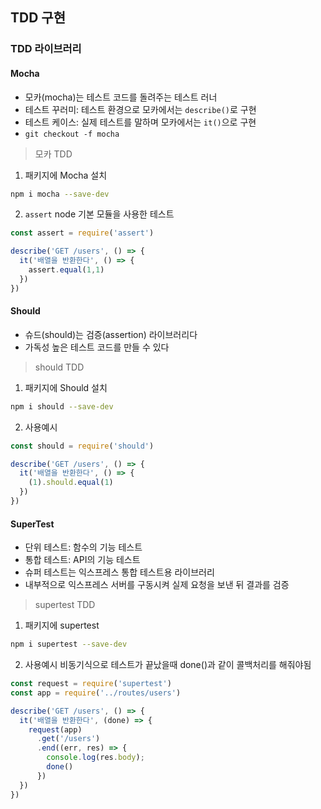 ## TDD 구현
### TDD 라이브러리
#### Mocha
- 모카(mocha)는 테스트 코드를 돌려주는 테스트 러너
- 테스트 꾸러미: 테스트 환경으로 모카에서는 `describe()`로 구현
- 테스트 케이스: 실제 테스트를 말하며 모카에서는 `it()`으로 구현
- `git checkout -f mocha`

> 모카 TDD
1. 패키지에 Mocha 설치
  ```bash
  npm i mocha --save-dev
  ```

2. `assert` node 기본 모듈을 사용한 테스트
```javascript
const assert = require('assert')

describe('GET /users', () => {
  it('배열을 반환한다', () => {
    assert.equal(1,1)
  })
})
```

#### Should
- 슈드(should)는 검증(assertion) 라이브러리다
- 가독성 높은 테스트 코드를 만들 수 있다

> should TDD
1. 패키지에 Should 설치
```bash
npm i should --save-dev
```

2. 사용예시
```javascript
const should = require('should')

describe('GET /users', () => {
  it('배열을 반환한다', () => {
    (1).should.equal(1)
  })
})
```

#### SuperTest
- 단위 테스트: 함수의 기능 테스트
- 통합 테스트: API의 기능 테스트
- 슈퍼 테스트는 익스프레스 통합 테스트용 라이브러리
- 내부적으로 익스프레스 서버를 구동시켜 실제 요청을 보낸 뒤 결과를 검증

> supertest TDD
1. 패키지에 supertest 
```bash
npm i supertest --save-dev
```

2. 사용예시
비동기식으로 테스트가 끝났을때 done()과 같이 콜백처리를 해줘야됨
```javascript
const request = require('supertest')
const app = require('../routes/users')

describe('GET /users', () => {
  it('배열을 반환한다', (done) => {
    request(app)
      .get('/users')
      .end((err, res) => {
        console.log(res.body);
        done()
      })
  })
})
```